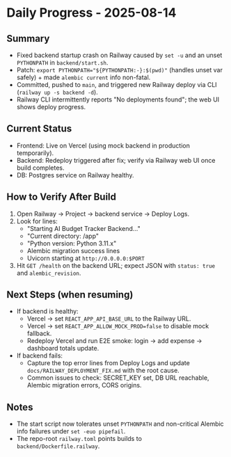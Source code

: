 # Daily Progress - 2025-08-14

## Summary
- Fixed backend startup crash on Railway caused by `set -u` and an unset `PYTHONPATH` in `backend/start.sh`.
- Patch: `export PYTHONPATH="${PYTHONPATH:-}:$(pwd)"` (handles unset var safely) + made `alembic current` info non-fatal.
- Committed, pushed to `main`, and triggered new Railway deploy via CLI (`railway up -s backend -d`).
- Railway CLI intermittently reports "No deployments found"; the web UI shows deploy progress.

## Current Status
- Frontend: Live on Vercel (using mock backend in production temporarily).
- Backend: Redeploy triggered after fix; verify via Railway web UI once build completes.
- DB: Postgres service on Railway healthy.

## How to Verify After Build
1) Open Railway → Project → backend service → Deploy Logs.
2) Look for lines:
   - "Starting AI Budget Tracker Backend..."
   - "Current directory: /app"
   - "Python version: Python 3.11.x"
   - Alembic migration success lines
   - Uvicorn starting at `http://0.0.0.0:$PORT`
3) Hit `GET /health` on the backend URL; expect JSON with `status: true` and `alembic_revision`.

## Next Steps (when resuming)
- If backend is healthy:
  - Vercel → set `REACT_APP_API_BASE_URL` to the Railway URL.
  - Vercel → set `REACT_APP_ALLOW_MOCK_PROD=false` to disable mock fallback.
  - Redeploy Vercel and run E2E smoke: login → add expense → dashboard totals update.
- If backend fails:
  - Capture the top error lines from Deploy Logs and update `docs/RAILWAY_DEPLOYMENT_FIX.md` with the root cause.
  - Common issues to check: SECRET_KEY set, DB URL reachable, Alembic migration errors, CORS origins.

## Notes
- The start script now tolerates unset `PYTHONPATH` and non-critical Alembic info failures under `set -euo pipefail`.
- The repo-root `railway.toml` points builds to `backend/Dockerfile.railway`.
